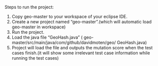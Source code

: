 Steps to run the project:
1.	Copy geo-master to your workspace of your eclipse IDE.
2.	Create a new project named “geo-master”.(which will automatic load geo-master in workspace)
3.	Run the project.
4.	Load the java file “GeoHash.java”
( geo-master/src/main/java/com/github/davidmoten/geo/ GeoHash.java)
5.	Project will load the file and outputs the mutation score when the test cases finish.(it will show some irrelevant test case information while running the test cases)

